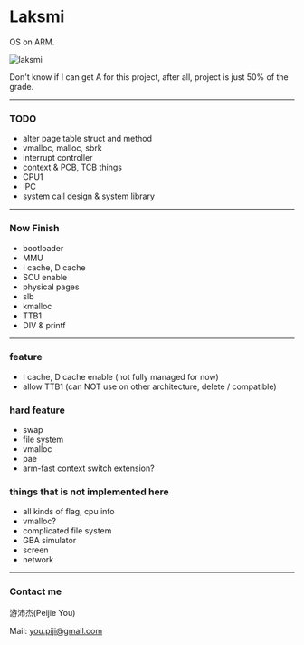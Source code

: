 # Laksmi
OS on ARM.

![laksmi](http://www.yogeshkumar.myewebsite.com/img/mid/14/diwali-lakshmi-puja-divali-laksmi-pooja-laxmi-wallpaper.jpg)

Don't know if I can get A for this project, after all, project is just 50% of the grade.

---
###	TODO
-	alter page table struct and method
-	vmalloc, malloc, sbrk
-	interrupt controller
-	context & PCB, TCB things
-	CPU1
-	IPC
-	system call design & system library

---
###	Now Finish
-	bootloader
-	MMU
-	I cache, D cache
-	SCU enable
-	physical pages
-	slb
-	kmalloc
-	TTB1
-	DIV & printf

---
###	feature
-	I cache, D cache enable (not fully managed for now)
-	allow TTB1 (can NOT use on other architecture, delete / compatible)

###	hard feature
-	swap
-	file system
-	vmalloc
-	pae
-	arm-fast context switch extension?

###	things that is not implemented here
-	all kinds of flag, cpu info
-	vmalloc?
-	complicated file system
-	GBA simulator
-	screen
-	network

---
###	Contact me

游沛杰(Peijie You)

Mail: you.piji@gmail.com
